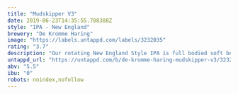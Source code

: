 ```yaml
---
title: "Mudskipper V3"
date: 2019-06-23T14:35:55.708388Z
style: "IPA - New England"
brewery: "De Kromme Haring"
image: "https://labels.untappd.com/labels/3232035"
rating: "3.7"
description: "Our rotating New England Style IPA is full bodied soft beer focused on the fruity aromas of the hops, with a slight bitterness for extra drinkability. Every version showcases different hop combinations. For the third iteration we went for a combination of Azaca, El Dorado & Centennial hops."
untappd_url: "https://untappd.com/b/de-kromme-haring-mudskipper-v3/3232035"
abv: "5.5"
ibu: "0"
robots: noindex,nofollow
---
```

